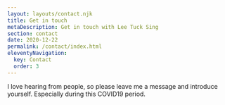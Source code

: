 ```yaml
---
layout: layouts/contact.njk
title: Get in touch
metaDescription: Get in touch with Lee Tuck Sing
section: contact
date: 2020-12-22
permalink: /contact/index.html
eleventyNavigation:
  key: Contact
  order: 3
---
```


I love hearing from people, so please leave me a message and introduce yourself. Especially during this COVID19 period.

